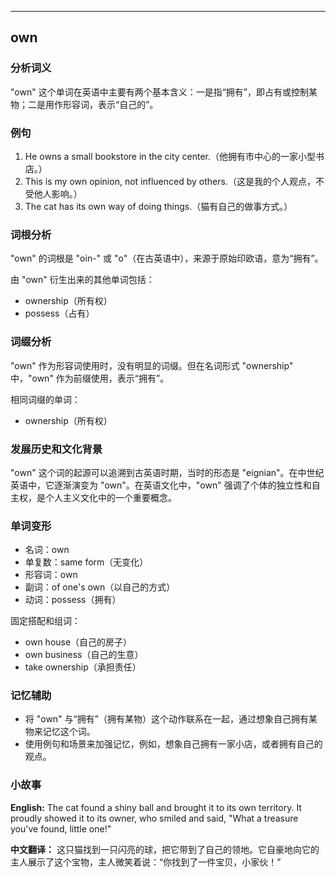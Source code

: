 
---------------
## own
### 分析词义
"own" 这个单词在英语中主要有两个基本含义：一是指“拥有”，即占有或控制某物；二是用作形容词，表示“自己的”。

### 例句
1. He owns a small bookstore in the city center.（他拥有市中心的一家小型书店。）
2. This is my own opinion, not influenced by others.（这是我的个人观点，不受他人影响。）
3. The cat has its own way of doing things.（猫有自己的做事方式。）

### 词根分析
"own" 的词根是 "oin-" 或 "o"（在古英语中），来源于原始印欧语，意为“拥有”。

由 "own" 衍生出来的其他单词包括：
- ownership（所有权）
- possess（占有）

### 词缀分析
"own" 作为形容词使用时，没有明显的词缀。但在名词形式 "ownership" 中，"own" 作为前缀使用，表示“拥有”。

相同词缀的单词：
- ownership（所有权）

### 发展历史和文化背景
"own" 这个词的起源可以追溯到古英语时期，当时的形态是 "eignian"。在中世纪英语中，它逐渐演变为 "own"。在英语文化中，"own" 强调了个体的独立性和自主权，是个人主义文化中的一个重要概念。

### 单词变形
- 名词：own
- 单复数：same form（无变化）
- 形容词：own
- 副词：of one's own（以自己的方式）
- 动词：possess（拥有）

固定搭配和组词：
- own house（自己的房子）
- own business（自己的生意）
- take ownership（承担责任）

### 记忆辅助
- 将 "own" 与“拥有”（拥有某物）这个动作联系在一起，通过想象自己拥有某物来记忆这个词。
- 使用例句和场景来加强记忆，例如，想象自己拥有一家小店，或者拥有自己的观点。

### 小故事
**English:**
The cat found a shiny ball and brought it to its own territory. It proudly showed it to its owner, who smiled and said, "What a treasure you've found, little one!"

**中文翻译：**
这只猫找到一只闪亮的球，把它带到了自己的领地。它自豪地向它的主人展示了这个宝物，主人微笑着说：“你找到了一件宝贝，小家伙！”

